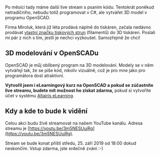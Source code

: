 <!-- dcterms:title = Live coding: 3D modelování v programu OpenSCAD -->
<!-- dcterms:abstract = Od firmy Miroluk jsem dostal na testování nějaké filamenty. Podíváme se na ně a v živém přenosu vymodeluji něco zajímavého, co by se z nich dalo vytisknout, v programu OpenSCAD. -->
<!-- dcterms:creator = Michal Altair Valášek -->
<!-- x4w:pictureUrl = /perex-pictures/logo-youtube.svg -->
<!-- x4w:pictureWidth = 150 -->
<!-- x4w:pictureHeight = 150 -->
<!-- x4w:coverUrl = /cover-pictures/20190827-live-coding.jpg -->
<!-- x4w:category = Bastlení -->
<!-- x4w:category = 3D tisk -->
<!-- dcterms:date = 2019-09-21 -->

Po měsíci tady máme další live stream s psaním kódu. Tentokrát poněkud netradičního, nebudu totiž programovat v C#, ale vytvářet 3D model v programu OpenSCAD. 

Firma Miroluk, která již léta prodává náplně do tiskáren, začala nedávno prodávat [vlastní značku tiskových strun](https://www.miroluk.cz/eshop-kategorie-3d-struny.html) (filamentů) do 3D tiskáren. Poslali mi pár z nich s tím, jestli je nechci vyzkoušet. Samozřejmě že chci!

## 3D modelování v OpenSCADu

OpenSCAD je můj oblíbený program na 3D modelování. Modely se v něm vytvářejí tak, že se píše kód, nikoliv vizuálně, což je pro mne jako pro programátora dost atraktivní. 

**Vytvořil jsem i eLearningový kurz na OpenSCAD a pokud se zúčastníte live streamu, budete mít možnost ho získat zdarma,** pokud si vytvoříte účet v systému [Altairis eLearning](https://elearning.altairis.cz).

## Kdy a kde to bude k vidění

Celou akci budu živě streamovat na našem YouTube kanálu. Adresa streamu je [https://youtu.be/3m5NESUujRg](https://youtu.be/3m5NESUujRg).

Stream se bude konat příští středu, 25. září 2019 od 18:00 dokud neskončím. Vstup zdarma, jste srdečně zváni :-)